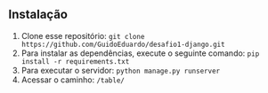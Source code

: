 ## Instalação
1. Clone esse repositório: `git clone https://github.com/GuidoEduardo/desafio1-django.git`
2. Para instalar as dependências, execute o seguinte comando: `pip install -r requirements.txt`
3. Para executar o servidor: `python manage.py runserver`
4. Acessar o caminho: `/table/`